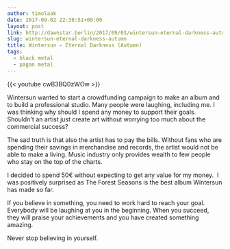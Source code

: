 ```yaml
---
author: timolaak
date: 2017-09-02 22:38:51+00:00
layout: post
link: http://dawnstar.berlin/2017/09/03/wintersun-eternal-darkness-autumn/
slug: wintersun-eternal-darkness-autumn
title: Wintersun – Eternal Darkness (Autumn)
tags:
  - black metal
  - pagan metal
---
```


{{< youtube cwB3BQ0zWOw >}}

Wintersun wanted to start a crowdfunding campaign to make an album and to build a professional studio. Many people were laughing, including me. I was thinking why should I spend any money to support their goals. Shouldn't an artist just create art without worrying too much about the commercial success?

The sad truth is that also the artist has to pay the bills. Without fans who are spending their savings in merchandise and records, the artist would not be able to make a living. Music industry only provides wealth to few people who stay on the top of the charts.

I decided to spend 50€ without expecting to get any value for my money.  I was positively surprised as The Forest Seasons is the best album Wintersun has made so far.

If you believe in something, you need to work hard to reach your goal. Everybody will be laughing at you in the beginning. When you succeed, they will praise your achievements and you have created something amazing.

Never stop believing in yourself.
